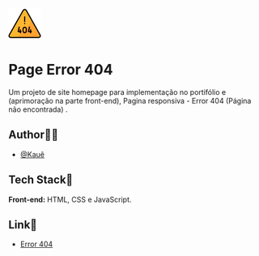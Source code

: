 ![Logo](./assets/img/error.png)
# Page Error 404


Um projeto de site homepage para implementação no portifólio e (aprimoração na parte front-end), Pagina responsiva - Error 404 (Página não encontrada) .


## Author🙋‍♂️
- [@Kauê](https://github.com/KaueLoviz)

 
## Tech Stack📝
**Front-end:** HTML, CSS e JavaScript.


## Link👻
- [Error 404](https://kaueloviz.github.io/Page-Error-404/)
